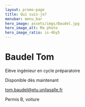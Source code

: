 ```yaml
---
layout: promo-page
title: Qui suis-je?
menubar: menu_bar
hero_image: assets/imgs/Baudel.jpg
hero_image_alt: Ma photo
hero_image_ratio: is-4by5
---
```


# Baudel Tom
Elève ingénieur en cycle préparatoire 


Disponible dès maintenant

[tom.baudel@etu.unilasalle.fr](mailto:tom.baudel@etu.unilasalle.fr)

Permis B, voiture

